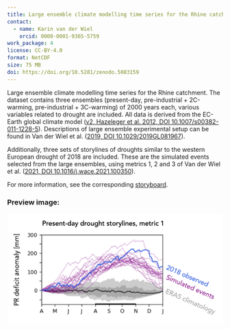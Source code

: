 ```yaml
---
title: Large ensemble climate modelling time series for the Rhine catchment
contact:
  - name: Karin van der Wiel
    orcid: 0000-0001-9365-5759
work_package: 4
license: CC-BY-4.0
format: NetCDF
size: 75 MB
doi: https://doi.org/10.5281/zenodo.5083159
---
```


Large ensemble climate modelling time series for the Rhine catchment. The dataset contains three ensembles (present-day, pre-industrial + 2C-warming, pre-industrial + 3C-warming) of 2000 years each, various variables related to drought are included. All data is derived from the EC-Earth global climate model ([v2, Hazeleger et al. 2012, DOI 10.1007/s00382-011-1228-5](https://link.springer.com/article/10.1007/s00382-011-1228-5)). Descriptions of large ensemble experimental setup can be found in Van der Wiel et al. ([2019, DOI 10.1029/2019GL081967](https://agupubs.onlinelibrary.wiley.com/doi/full/10.1029/2019GL081967)).

Additionally, three sets of storylines of droughts similar to the western European drought of 2018 are included. These are the simulated events selected from the large ensembles, using metrics 1, 2 and 3 of Van der Wiel et al. ([2021, DOI 10.1016/j.wace.2021.100350](https://www.sciencedirect.com/science/article/pii/S2212094721000438)).

For more information, see the corresponding
[storyboard](https://eucp-project.github.io/storyboards/drought/1_ensemble).

### Preview image:
![preview](drought.png)